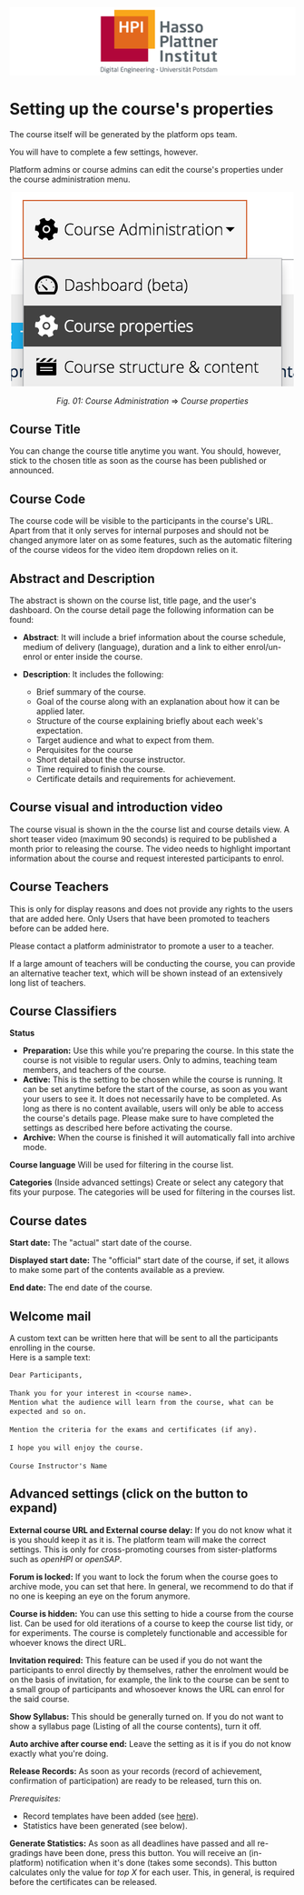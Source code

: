 ![HPI Logo](img/HPI_Logo.png)

# Setting up the course's properties

The course itself will be generated by the platform ops team.

You will have to complete a few settings, however.

Platform admins or course admins can edit the course's properties under the course administration menu.  

  
<center>  

![course properties](img/04/properties_menu.png)


*Fig. 01: Course Administration* => *Course properties*
</center>

## Course Title
You can change the course title anytime you want. You should, however, stick to the chosen title as soon as the course has been published or announced.

## Course Code
The course code will be visible to the participants in the course's URL.
Apart from that it only serves for internal purposes and should not be changed anymore later on as some features, such as the automatic filtering of the course videos for the video item dropdown relies on it.

## Abstract and Description

The abstract is shown on the course list, title page, and the user's dashboard.
On the course detail page the following information can be found:  

- **Abstract**: It will include a brief information about the course schedule, medium of delivery (language), duration and a link to either enrol/un-enrol or enter inside the course.

- **Description**: It includes the following:  
  - Brief summary of the course.
  - Goal of the course along with an explanation about how it can be applied later.
  - Structure of the course explaining briefly about each week's expectation.
  - Target audience and what to expect from them.
  - Perquisites for the course
  - Short detail about the course instructor.
  - Time required to finish the course.
  - Certificate details and requirements for achievement.

  
## Course visual and introduction video

The course visual is shown in the the course list and course details view.
A short teaser video (maximum 90 seconds) is required to be published a month prior to releasing the course. The video needs to highlight important information about the course and request interested participants to enrol.

## Course Teachers

This is only for display reasons and does not provide any rights to the users that are added here. Only Users that have been promoted to teachers before can be added here. 

Please contact a platform administrator to promote a user to a teacher.

If a large amount of teachers will be conducting the course, you can provide an alternative teacher text, which will be shown instead of an extensively long list of teachers.

## Course Classifiers

**Status**

- **Preparation:** Use this while you're preparing the course. In this state the course is not visible to regular users. Only to admins, teaching team members, and teachers of the course.
- **Active:** This is the setting to be chosen while the course is running. It can be set anytime before the start of the course, as soon as you want your users to see it. It does not necessarily have to be completed. As long as there is no content available, users will only be able to access the course's details page. Please make sure to have completed the settings as described here before activating the course.
- **Archive:** When the course is finished it will automatically fall into archive mode. 

**Course language**
Will be used for filtering in the course list.

**Categories** (Inside advanced settings)
Create or select any category that fits your purpose. The categories will be used for filtering in the courses list.

## Course dates

**Start date:** The "actual" start date of the course.

**Displayed start date:** The "official" start date of the course, if set, it allows to make some part of the contents available as a preview.

**End date:** The end date of the course.


## Welcome mail

A custom text can be written here that will be sent to all the participants enrolling in the course.  
Here is a sample text:
    
    Dear Participants,

    Thank you for your interest in <course name>. 
    Mention what the audience will learn from the course, what can be expected and so on.

    Mention the criteria for the exams and certificates (if any).

    I hope you will enjoy the course.

    Course Instructor's Name
  

## Advanced settings (click on the button to expand)

**External course URL and External course delay:** If you do not know what it is you should keep it as it is. The platform team will make the correct settings. This is only for cross-promoting courses from sister-platforms such as *openHPI* or *openSAP*.

**Forum is locked:** If you want to lock the forum when the course goes to archive mode, you can set that here. In general, we recommend to do that if no one is keeping an eye on the forum anymore.

**Course is hidden:** You can use this setting to hide a course from the course list. Can be used for old iterations of a course to keep the course list tidy, or for experiments. The course is completely functionable and accessible for whoever knows the direct URL.

**Invitation required:** This feature can be used if you do not want the participants to enrol directly by themselves, rather the enrolment would be on the basis of invitation, for example, the link to the course can be sent to a small group of participants and whosoever knows the URL can enrol for the said course.

**Show Syllabus:** This should be generally turned on. If you do not want to show a syllabus page (Listing of all the course contents), turn it off.

**Auto archive after course end:** Leave the setting as it is if you do not know exactly what you're doing.

**Release Records:** As soon as your records (record of achievement, confirmation of participation) are ready to be released, turn this on.

*Prerequisites:*

- Record templates have been added (see [here](todo://link)).
- Statistics have been generated (see below).

**Generate Statistics:** As soon as all deadlines have passed and all re-gradings have been done, press this button. You will receive an (in-platform) notification when it's done (takes some seconds). This button calculates only the value for *top X* for each user. This, in general, is required before the certificates can be released.